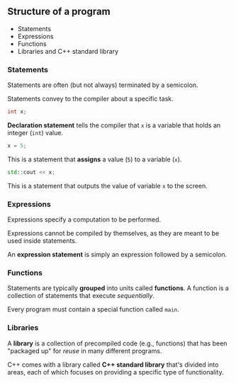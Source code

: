 ## Structure of a program

* Statements
* Expressions
* Functions
* Libraries and C++ standard library

### Statements

Statements are often (but not always) terminated by a semicolon.

Statements convey to the compiler about a specific task.

```c++
int x;
```

**Declaration statement** tells the compiler that `x` is a variable that holds an
integer (`int`) value.

```c++
x = 5;
```

This is a statement that **assigns** a value (`5`) to a variable (`x`).

```c++
std::cout << x;
```

This is a statement that outputs the value of variable `x` to the screen.

### Expressions

Expressions specify a computation to be performed.

Expressions cannot be compiled by themselves, as they are meant to be used
inside statements.

An **expression statement** is simply an expression followed by a semicolon.

### Functions

Statements are typically **grouped** into units called **functions**. A function
is a collection of statements that execute *sequentially*.

Every program must contain a special function called `main`.

### Libraries

A **library** is a collection of precompiled code (e.g., functions) that has
been "packaged up" for *reuse* in many different programs.

C++ comes with a library called **C++ standard library** that's divided into
areas, each of which focuses on providing a specific type of functionality.
